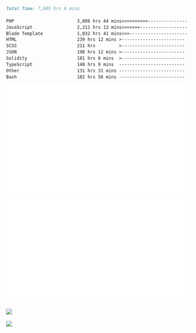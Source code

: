 <!--START_SECTION:waka-->

```markdown
Total Time: 7,865 hrs 6 mins

PHP                        3,086 hrs 44 mins>>>>>>>>>>---------------   38.60 %
JavaScript                 2,211 hrs 12 mins>>>>>>>------------------   27.65 %
Blade Template             1,032 hrs 41 mins>>>----------------------   12.91 %
HTML                       239 hrs 12 mins >------------------------   02.99 %
SCSS                       211 hrs         >------------------------   02.64 %
JSON                       198 hrs 12 mins >------------------------   02.48 %
Solidity                   181 hrs 6 mins  >------------------------   02.26 %
TypeScript                 148 hrs 9 mins  -------------------------   01.85 %
Other                      131 hrs 31 mins -------------------------   01.64 %
Bash                       102 hrs 56 mins -------------------------   01.29 %
```

<!--END_SECTION:waka-->

![](https://raw.githubusercontent.com/DrMaxis/github-stats-transparent/output/generated/overview.svg)
![](https://raw.githubusercontent.com/DrMaxis/github-stats-transparent/output/generated/languages.svg)

![](https://git-readme-stats-drmaxis-projects.vercel.app/api?username=drmaxis&show_icons=true&theme=outrun&count_private=true&show=reviews,discussions_started,discussions_answered,prs_merged,prs_merged_percentage&custom_title=2024%20Github%20Rank)
 
<a href="https://count.getloli.com/"><img src="https://count.getloli.com/get/@:maxis-the-alchemist?theme=rule34"></a>
<!-- https://count.getloli.com/get/@alchemist?theme=rule34 -->
<br>
